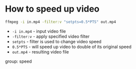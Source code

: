 # How to speed up video

```bash
ffmpeg -i in.mp4 -filter:v "setpts=0.5*PTS" out.mp4
```

- `-i in.mp4` - input video file
- `-filter:v` - apply specified video filter
- `setpts` - filter is used to change video speed 
- `0.5*PTS` - will speed up video to double of its original speed
- `out.mp4` - resulting video file

group: speed


